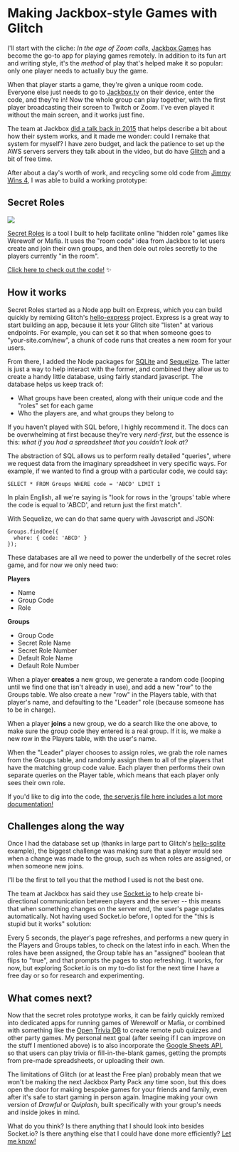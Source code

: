 # Making Jackbox-style Games with Glitch

I'll start with the cliche: _In the age of Zoom calls_, [Jackbox Games](https://www.jackboxgames.com/) has become the go-to app for playing games remotely. In addition to its fun art and writing style, it's the _method_ of play that's helped make it so popular: only one player needs to actually buy the game. 

When that player starts a game, they're given a unique room code. Everyone else just needs to go to [Jackbox.tv](https://jackbox.tv) on their device, enter the code, and they're in! Now the whole group can play together, with the first player broadcasting their screen to Twitch or Zoom. I've even played it without the main screen, and it works just fine. 

The team at Jackbox [did a talk back in 2015](https://www.youtube.com/watch?v=MxZdg2NNr1A) that helps describe a bit about how their system works, and it made me wonder: could I remake that system for myself? I have zero budget, and lack the patience to set up the AWS servers servers they talk about in the video, but do have [Glitch](https://glitch.com) and a bit of free time. 

After about a day's worth of work, and recycling some old code from [Jimmy Wins 4](https://heartofthe.cards/jimmywins4), I was able to build a working prototype:

## Secret Roles

![](https://cdn.glitch.com/1fd701c7-e73d-40ab-8afe-2d1ae4ec1f55%2F7262b4f4-8f4d-4466-8c44-8eb5cd30bda4.image.png?v=1617452289694)

[Secret Roles](https://secret-roles.glitch.me) is a tool I built to help facilitate online "hidden role" games like Werewolf or Mafia. It uses the "room code" idea from Jackbox to let users create and join their own groups, and then dole out roles secretly to the players currently "in the room". 

[Click here to check out the code!](https://glitch.com/~secret-roles) ✨

## How it works

Secret Roles started as a Node app built on Express, which you can build quickly by remixing Glitch's [hello-express](https://glitch.com/~hello-express) project. Express is a great way to start building an app, because it lets your Glitch site "listen" at various endpoints. For example, you can set it so that when someone goes to "your-site.com/new", a chunk of code runs that creates a new room for your users. 

From there, I added the Node packages for [SQLite](https://www.sqlite.org/index.html) and [Sequelize](https://sequelize.org/). The latter is just a way to help interact with the former, and combined they allow us to create a handy little database, using fairly standard javascript. The database helps us keep track of:

* What groups have been created, along with their unique code and the "roles" set for each game
* Who the players are, and what groups they belong to

If you haven't played with SQL before, I highly recommend it. The docs can be overwhelming at first because they're very _nerd-first_, but the essence is this: _what if you had a spreadsheet that you couldn't look at?_

The abstraction of SQL allows us to perform really detailed "queries", where we request data from the imaginary spreadsheet in very specific ways. For example, if we wanted to find a group with a particular code, we could say:

```
SELECT * FROM Groups WHERE code = 'ABCD' LIMIT 1
```

In plain English, all we're saying is "look for rows in the 'groups' table where the code is equal to 'ABCD', and return just the first match". 

With Sequelize, we can do that same query with Javascript and JSON: 

```
Groups.findOne({
  where: { code: 'ABCD' }
});
```

These databases are all we need to power the underbelly of the secret roles game, and for now we only need two:

**Players**
  * Name
  * Group Code
  * Role
  
**Groups**
  * Group Code
  * Secret Role Name
  * Secret Role Number
  * Default Role Name
  * Default Role Number
  
When a player **creates** a new group, we generate a random code (looping until we find one that isn't already in use), and add a new "row" to the Groups table. We also create a new "row" in the Players table, with that player's name, and defaulting to the "Leader" role (because someone has to be in charge). 

When a player **joins** a new group, we do a search like the one above, to make sure the group code they entered is a real group. If it is, we make a new row in the Players table, with the user's name. 

When the "Leader" player chooses to assign roles, we grab the role names from the Groups table, and randomly assign them to all of the players that have the matching group code value. Each player then performs their own separate queries on the Player table, which means that each player only sees their own role. 

If you'd like to dig into the code, [the server.js file here includes a lot more documentation!](https://glitch.com/~secret-roles) 

## Challenges along the way

Once I had the database set up (thanks in large part to Glitch's [hello-sqlite](https://glitch.com/edit/#!/hello-sqlite) example), the biggest challenge was making sure that a player would see when a change was made to the group, such as when roles are assigned, or when someone new joins.

I'll be the first to tell you that the method I used is not the best one. 

The team at Jackbox has said they use [Socket.io](https://socket.io/) to help create bi-directional communication between players and the server -- this means that when something changes on the server end, the user's page updates automatically. Not having used Socket.io before, I opted for the "this is stupid but it works" solution:

Every 5 seconds, the player's page refreshes, and performs a new query in the Players and Groups tables, to check on the latest info in each. When the roles have been assigned, the Group table has an "assigned" boolean that flips to "true", and that prompts the pages to stop refreshing. It works, for now, but exploring Socket.io is on my to-do list for the next time I have a free day or so for research and experimenting.

## What comes next? 

Now that the secret roles prototype works, it can be fairly quickly remixed into dedicated apps for running games of Werewolf or Mafia, or combined with something like the [Open Trivia DB](https://opentdb.com/) to create remote pub quizzes and other party games. My personal next goal (after seeing if I can improve on the stuff I mentioned above) is to also incorporate the [Google Sheets API](https://developers.google.com/sheets/api), so that users can play trivia or fill-in-the-blank games, getting the prompts from pre-made spreadsheets, or uploading their own. 

The limitations of Glitch (or at least the Free plan) probably mean that we won't be making the next Jackbox Party Pack any time soon, but this does open the door for making bespoke games for your friends and family, even after it's safe to start gaming in person again. Imagine making your own version of _Drawful_ or _Quiplash_, built specifically with your group's needs and inside jokes in mind.

What do you think? Is there anything that I should look into besides Socket.io? Is there anything else that I could have done more efficiently? [Let me know!](https://twitter.com/aTylerRobertson)